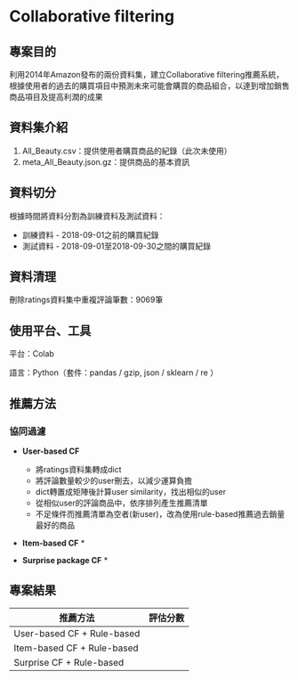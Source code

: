 # Collaborative filtering
## 專案目的
利用2014年Amazon發布的兩份資料集，建立Collaborative filtering推薦系統，根據使用者的過去的購買項目中預測未來可能會購買的商品組合，以達到增加銷售商品項目及提高利潤的成果
## 資料集介紹
1. All_Beauty.csv：提供使用者購買商品的紀錄（此次未使用）
2. meta_All_Beauty.json.gz：提供商品的基本資訊
      
## 資料切分
根據時間將資料分割為訓練資料及測試資料：
* 訓練資料 - 2018-09-01之前的購買紀錄
* 測試資料 - 2018-09-01至2018-09-30之間的購買紀錄

## 資料清理
刪除ratings資料集中重複評論筆數：9069筆

## 使用平台、工具
平台：Colab

語言：Python（套件：pandas / gzip, json / sklearn / re ）

## 推薦方法
### 協同過濾

* **User-based CF**
   * 將ratings資料集轉成dict
   * 將評論數量較少的user刪去，以減少運算負擔
   * dict轉置成矩陣後計算user similarity，找出相似的user
   * 從相似user的評論商品中，依序排列產生推薦清單
   * 不足條件而推薦清單為空者(新user)，改為使用rule-based推薦過去銷量最好的商品

* **Item-based CF**
   *


* **Surprise package CF**
   *



## 專案結果


推薦方法             | 評估分數             
--------------------|:-------------------:
User-based CF + Rule-based  | 
Item-based CF + Rule-based  |
Surprise CF + Rule-based    |


